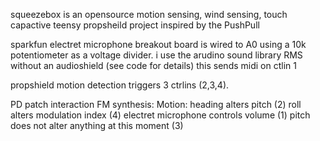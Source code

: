 squeezebox is an opensource motion sensing, wind sensing, touch capactive teensy propsheild project inspired by the PushPull

sparkfun electret microphone breakout board is wired to A0 using a 10k potentiometer as a voltage divider. i use the arudino sound library RMS without an audioshield (see code for details)
this sends midi on ctlin 1

propshield motion detection triggers 3 ctrlins (2,3,4).

PD patch interaction FM synthesis: 
Motion:
heading alters pitch (2)
roll alters modulation index (4)
electret microphone controls volume (1)
pitch does not alter anything at this moment (3)
